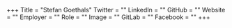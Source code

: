 +++
Title = "Stefan Goethals"
Twitter = ""
LinkedIn = ""
GitHub = ""
Website = ""
Employer = ""
Role = ""
Image = ""
GitLab = ""
Facebook = ""
+++
